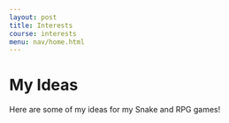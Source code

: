 ```yaml
---
layout: post
title: Interests
course: interests 
menu: nav/home.html
---
```



# My Ideas

Here are some of my ideas for my Snake and RPG games!


